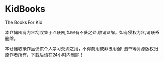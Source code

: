 # KidBooks
The Books For Kid

本仓储所有内容均收集于互联网,如果有不妥之处,敬请谅解。如有侵权内容,请联系删除。

本仓储收录作品仅供个人学习交流之用，不得商用或非法用途! 图书等资源版权归原作者所有，下载后请在24小时内删除！